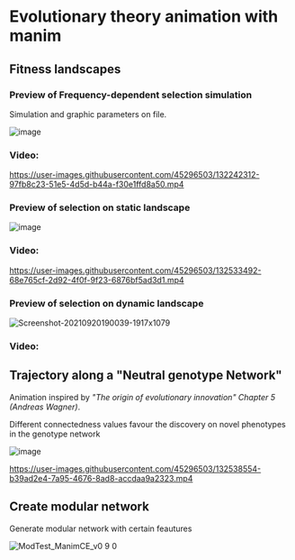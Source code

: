 # Evolutionary theory animation with manim

## Fitness landscapes

### **Preview of Frequency-dependent selection simulation**


Simulation and graphic parameters on file. 


![image](https://user-images.githubusercontent.com/45296503/132534202-80c88fb0-8a77-4ca9-9df2-819b68a2d7e5.png)


### Video: 
https://user-images.githubusercontent.com/45296503/132242312-97fb8c23-51e5-4d5d-b44a-f30e1ffd8a50.mp4


### **Preview of selection on static landscape**

![image](https://user-images.githubusercontent.com/45296503/132533470-2e890644-83b1-4ae1-a504-4cb5c8567661.png)


### Video: 
https://user-images.githubusercontent.com/45296503/132533492-68e765cf-2d92-4f0f-9f23-6876bf5ad3d1.mp4


### **Preview of selection on dynamic landscape**


![Screenshot-20210920190039-1917x1079](https://user-images.githubusercontent.com/45296503/134043399-a597e529-e5c9-4806-abdd-f1e88249efe0.png)

### Video: 

## **Trajectory along a "Neutral genotype Network"**

Animation inspired by *"The origin of evolutionary innovation" Chapter 5 (Andreas Wagner)*.

Different connectedness values favour the discovery on novel phenotypes in the genotype network 

![image](https://user-images.githubusercontent.com/45296503/132538529-848b9e73-49eb-4b38-b77f-e72cce08c7ae.png)


https://user-images.githubusercontent.com/45296503/132538554-b39ad2e4-7a95-4676-8ad8-accdaa9a2323.mp4



## **Create modular network**

Generate modular network with certain feautures

![ModTest_ManimCE_v0 9 0](https://user-images.githubusercontent.com/45296503/129604123-0823977f-ee07-467f-b866-93a2b9f79055.png)
